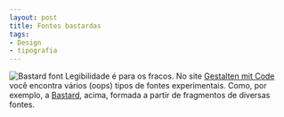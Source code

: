 ```yaml
---
layout: post
title: Fontes bastardas
tags:
- Design
- tipografia
---
```


![Bastard font](http://caosordenado.com/wp-content/uploads/2011/08/bastard.jpg)
Legibilidade é para os fracos. No site [Gestalten mit Code](http://generative-typografie.de/) você encontra vários (oops) tipos de fontes experimentais. Como, por exemplo, a [Bastard](http://generative-typografie.de/generativetypografie/bastard/), acima, formada a partir de fragmentos de diversas fontes.
